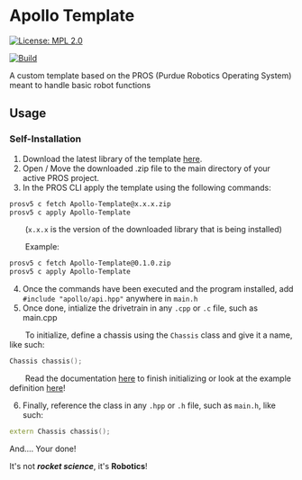 # Apollo Template

[![License: MPL 2.0](https://img.shields.io/badge/License-MPL%202.0-brightgreen.svg)](https://opensource.org/licenses/MPL-2.0)

[![Build](https://github.com/Apollo-Robotics/Apollo-Lib/actions/workflows/main.yml/badge.svg)](https://github.com/Apollo-Robotics/Apollo-Template/blob/main/.github/workflows/main.yml)

A custom template based on the PROS (Purdue Robotics Operating System) meant to handle basic robot functions

## Usage

### Self-Installation

1. Download the latest library of the template [here](https://github.com/Apollo-Robotics/Apollo-Template/releases).
2. Open / Move the downloaded .zip file to the main directory of your active PROS project.
3. In the PROS CLI apply the template using the following commands:

```bash
prosv5 c fetch Apollo-Template@x.x.x.zip
prosv5 c apply Apollo-Template
```

&emsp;&emsp;(`x.x.x` is the version of the downloaded library that is being installed)

&emsp;&emsp;Example:

```bash
prosv5 c fetch Apollo-Template@0.1.0.zip
prosv5 c apply Apollo-Template
```

4. Once the commands have been executed and the program installed, add `#include "apollo/api.hpp"` anywhere in `main.h`
5. Once done, intialize the drivetrain in any `.cpp` or `.c` file, such as main.cpp

&emsp;&emsp;To initialize, define a chassis using the `Chassis` class and give it a name, like such:

```c++
Chassis chassis();
```

&emsp;&emsp;Read the documentation [here](https://github.com/Apollo-Robotics/Apollo-Template/wiki) to finish initializing or look at the example definition [here](https://github.com/Apollo-Robotics/Apollo-Template/blob/main/src/main.cpp)!

6. Finally, reference the class in any `.hpp` or `.h` file, such as `main.h`, like such:

```c++
extern Chassis chassis();
```

And.... Your done!

It's not **_rocket science_**, it's **Robotics**!

<!--### Pre-Done Installation-->